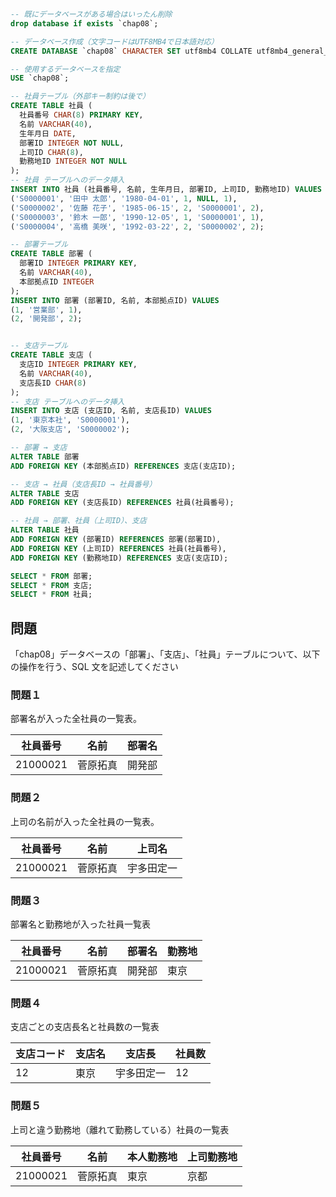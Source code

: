 ```sql
-- 既にデータベースがある場合はいったん削除
drop database if exists `chap08`;

-- データベース作成（文字コードはUTF8MB4で日本語対応）
CREATE DATABASE `chap08` CHARACTER SET utf8mb4 COLLATE utf8mb4_general_ci;

-- 使用するデータベースを指定
USE `chap08`;

-- 社員テーブル（外部キー制約は後で）
CREATE TABLE 社員 (
  社員番号 CHAR(8) PRIMARY KEY,
  名前 VARCHAR(40),
  生年月日 DATE,
  部署ID INTEGER NOT NULL,
  上司ID CHAR(8),
  勤務地ID INTEGER NOT NULL
);
-- 社員 テーブルへのデータ挿入
INSERT INTO 社員 (社員番号, 名前, 生年月日, 部署ID, 上司ID, 勤務地ID) VALUES
('S0000001', '田中 太郎', '1980-04-01', 1, NULL, 1),
('S0000002', '佐藤 花子', '1985-06-15', 2, 'S0000001', 2),
('S0000003', '鈴木 一郎', '1990-12-05', 1, 'S0000001', 1),
('S0000004', '高橋 美咲', '1992-03-22', 2, 'S0000002', 2);

-- 部署テーブル
CREATE TABLE 部署 (
  部署ID INTEGER PRIMARY KEY,
  名前 VARCHAR(40),
  本部拠点ID INTEGER
);
INSERT INTO 部署 (部署ID, 名前, 本部拠点ID) VALUES
(1, '営業部', 1),
(2, '開発部', 2);


-- 支店テーブル
CREATE TABLE 支店 (
  支店ID INTEGER PRIMARY KEY,
  名前 VARCHAR(40),
  支店長ID CHAR(8)
);
-- 支店 テーブルへのデータ挿入
INSERT INTO 支店 (支店ID, 名前, 支店長ID) VALUES
(1, '東京本社', 'S0000001'),
(2, '大阪支店', 'S0000002');

-- 部署 → 支店
ALTER TABLE 部署
ADD FOREIGN KEY (本部拠点ID) REFERENCES 支店(支店ID);

-- 支店 → 社員（支店長ID → 社員番号）
ALTER TABLE 支店
ADD FOREIGN KEY (支店長ID) REFERENCES 社員(社員番号);

-- 社員 → 部署、社員（上司ID）、支店
ALTER TABLE 社員
ADD FOREIGN KEY (部署ID) REFERENCES 部署(部署ID),
ADD FOREIGN KEY (上司ID) REFERENCES 社員(社員番号),
ADD FOREIGN KEY (勤務地ID) REFERENCES 支店(支店ID);

SELECT * FROM 部署;
SELECT * FROM 支店;
SELECT * FROM 社員;

```

## 問題

「chap08」データベースの「部署」、「支店」、「社員」テーブルについて、以下の操作を行う、SQL 文を記述してください  
  

### 問題１

 部署名が入った全社員の一覧表。

 | 社員番号     | 名前   | 部署名 |
| -------- | ---- | --- |
| 21000021 | 菅原拓真 | 開発部 |


### 問題２

上司の名前が入った全社員の一覧表。

| 社員番号     | 名前   | 上司名   |
| -------- | ---- | ----- |
| 21000021 | 菅原拓真 | 宇多田定一 |


### 問題３

部署名と勤務地が入った社員一覧表

| 社員番号     | 名前   | 部署名 | 勤務地 |
| -------- | ---- | --- | --- |
| 21000021 | 菅原拓真 | 開発部 | 東京  |


### 問題４

支店ごとの支店長名と社員数の一覧表

| 支店コード | 支店名 | 支店長   | 社員数 |
| ----- | --- | ----- | --- |
| 12    | 東京  | 宇多田定一 | 12  |


### 問題５

上司と違う勤務地（離れて勤務している）社員の一覧表

| 社員番号     | 名前   | 本人勤務地 | 上司勤務地 |
| -------- | ---- | ----- | ----- |
| 21000021 | 菅原拓真 | 東京    | 京都    |


